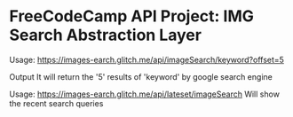 FreeCodeCamp API Project: IMG Search Abstraction Layer
=========================
Usage:
https://images-earch.glitch.me/api/imageSearch/keyword?offset=5

Output
It will return the '5' results of 'keyword' by google search engine

Usage:
https://images-earch.glitch.me/api/lateset/imageSearch
Will show the recent search queries
